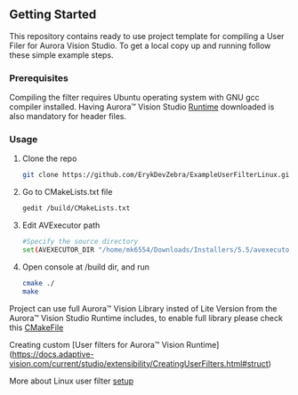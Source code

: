 
<!-- GETTING STARTED -->
## Getting Started
This repository contains ready to use project template for compiling a User Filer for Aurora Vision Studio.
To get a local copy up and running follow these simple example steps.

### Prerequisites
Compiling the filter requires Ubuntu operating system with GNU gcc compiler installed. 
Having Aurora™ Vision Studio [Runtime](https://www.adaptive-vision.com/en/user_area/download/) downloaded is also mandatory for header files.

### Usage
1. Clone the repo
   ```sh
   git clone https://github.com/ErykDevZebra/ExampleUserFilterLinux.git
   ```
2. Go to CMakeLists.txt file
   ```sh
   gedit /build/CMakeLists.txt
   ```
4. Edit AVExecutor path
   ```sh
   #Specify the source directory
   set(AVEXECUTOR_DIR "/home/mk6554/Downloads/Installers/5.5/avexecutor/")
   ```
5. Open console at /build dir, and run
   ```sh
   cmake ./
   make
   ```

Project can use full Aurora™ Vision Library insted of Lite Version from the Aurora™ Vision Studio Runtime includes, to enable full library please check this [CMakeFile](https://github.com/ErykDevZebra/EmptyAVLProject/blob/main/build/CMakeLists.txt)

Creating custom [User filters for Aurora™ Vision Runtime] (https://docs.adaptive-vision.com/current/studio/extensibility/CreatingUserFilters.html#struct)

More about Linux user filter [setup](https://docs.adaptive-vision.com/5.5/avl/getting_started/UserFilterOnLinux.html)

